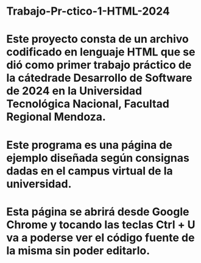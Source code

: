 # Trabajo-Pr-ctico-1-HTML-2024
# Este proyecto consta de un archivo codificado en lenguaje HTML que se dió como primer trabajo práctico de la cátedrade Desarrollo de Software de 2024 en la Universidad Tecnológica Nacional, Facultad Regional Mendoza. 
# Este programa es una página de ejemplo diseñada según consignas dadas en el campus virtual de la universidad. 
# Esta página se abrirá desde Google Chrome y tocando las teclas Ctrl + U va a poderse ver el código fuente de la misma sin poder editarlo.
